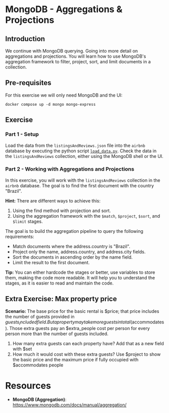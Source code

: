 # MongoDB - Aggregations & Projections

## Introduction

We continue with MongoDB querying. Going into more detail on aggregations and projections. You will learn how to use MongoDB's aggregation framework to filter, project, sort, and limit documents in a collection.

## Pre-requisites

For this exercise we will only need MongoDB and the UI:

```shell
docker compose up -d mongo mongo-express
```

## Exercise

### Part 1 - Setup
Load the data from the `listingsAndReviews.json` file into the `airbnb` database by executing the python script [`load_data.py`](./python/load_data.py). Check the data in the `listingsAndReviews` collection, either using the MongoDB shell or the UI.

### Part 2 - Working with Aggregations and Projections

In this exercise, you will work with the `listingsAndReviews` collection in the `airbnb` database. The goal is to find the first document with the country "Brazil". 

**Hint:** There are different ways to achieve this:
1. Using the find method with projection and sort.
2. Using the aggregation framework with the `$match`, `$project`, `$sort`, and `$limit` stages. 

The goal is to build the aggregation pipeline to query the following requirements:
- Match documents where the address.country is "Brazil".
- Project only the name, address.country, and address.city fields.
- Sort the documents in ascending order by the name field.
- Limit the result to the first document.


**Tip:** You can either hardcode the stages or better, use variables to store them, making the code more readable. It will help you to understand the stages, as it is easier to read and maintain the code.


## Extra Exercise: Max property price

**Scenario:** The base price for the basic rental is $price; that price includes the number of guests provided in $guests_included field. But a property may take more guests in total ($accommodates). Those extra guests pay an $extra_people cost per person for every person more than the number of guests included.

1. How many extra guests can each property have? Add that as a new field with $set
2. How much it would cost with these extra guests? Use $project to show the basic price and the maximum price if fully occupied with $accommodates people




# Resources
* **MongoDB (Aggregation)**: https://www.mongodb.com/docs/manual/aggregation/